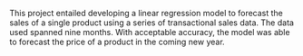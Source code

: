 <p> This project entailed developing a linear regression model to forecast the sales of a single product using a series of transactional sales data. The data used spanned nine months.
With acceptable accuracy, the model was able to forecast the price of a product in the coming new year.
</p>
